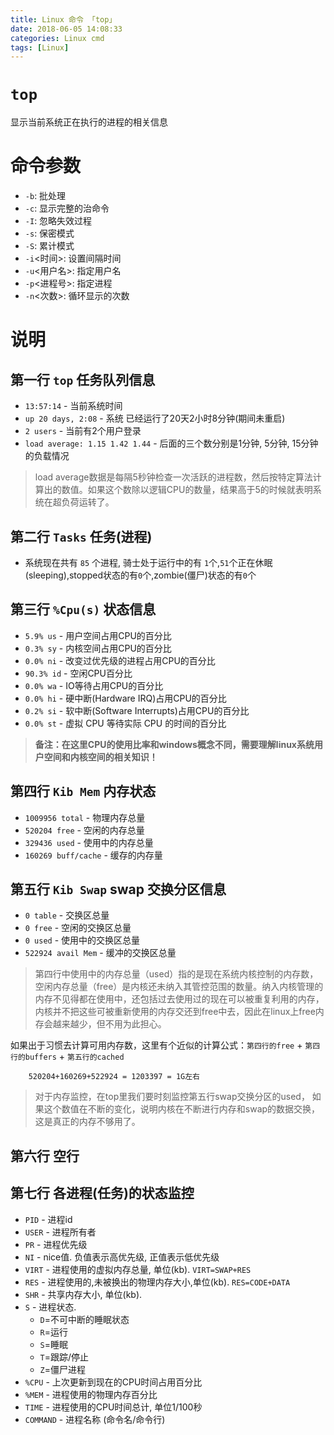 ```yaml
---
title: Linux 命令 「top」
date: 2018-06-05 14:08:33
categories: Linux cmd
tags: [Linux]
---
```


# `top`

显示当前系统正在执行的进程的相关信息

<!-- more -->

# 命令参数

- `-b`: 批处理
- `-c`: 显示完整的治命令
- `-I`: 忽略失效过程
- `-s`: 保密模式
- `-S`: 累计模式
- `-i`<时间>: 设置间隔时间
- `-u`<用户名>: 指定用户名
- `-p`<进程号>: 指定进程
- `-n`<次数>: 循环显示的次数

# 说明

## 第一行 `top` 任务队列信息

- `13:57:14` - 当前系统时间
- `up 20 days, 2:08` - 系统 已经运行了20天2小时8分钟(期间未重启)
- `2 users` - 当前有2个用户登录
- `load average: 1.15 1.42 1.44` - 后面的三个数分别是1分钟, 5分钟, 15分钟的负载情况

> load average数据是每隔5秒钟检查一次活跃的进程数，然后按特定算法计算出的数值。如果这个数除以逻辑CPU的数量，结果高于5的时候就表明系统在超负荷运转了。

## 第二行 `Tasks` 任务(进程)

- 系统现在共有 `85` 个进程, 骑士处于运行中的有 `1`个,`51`个正在休眠(sleeping),stopped状态的有`0`个,zombie(僵尸)状态的有`0`个
 
## 第三行 `%Cpu(s)` 状态信息

- `5.9% us` - 用户空间占用CPU的百分比
- `0.3% sy` - 内核空间占用CPU的百分比
- `0.0% ni` - 改变过优先级的进程占用CPU的百分比
- `90.3% id` - 空闲CPU百分比
- `0.0% wa` - IO等待占用CPU的百分比
- `0.0% hi` - 硬中断(Hardware IRQ)占用CPU的百分比
- `0.2% si` - 软中断(Software Interrupts)占用CPU的百分比
- `0.0% st` - 虚拟 CPU 等待实际 CPU 的时间的百分比

> **备注：在这里CPU的使用比率和windows概念不同，需要理解linux系统用户空间和内核空间的相关知识！**

## 第四行 `Kib Mem` 内存状态

- `1009956 total` - 物理内存总量
- `520204 free`   - 空闲的内存总量
- `329436 used`   - 使用中的内存总量
- `160269 buff/cache` - 缓存的内存量


## 第五行 `Kib Swap` swap 交换分区信息

- `0 table` - 交换区总量
- `0 free`  - 空闲的交换区总量
- `0 used`  - 使用中的交换区总量
- `522924 avail Mem` -  缓冲的交换区总量

> 第四行中使用中的内存总量（used）指的是现在系统内核控制的内存数，空闲内存总量（free）是内核还未纳入其管控范围的数量。纳入内核管理的内存不见得都在使用中，还包括过去使用过的现在可以被重复利用的内存，
内核并不把这些可被重新使用的内存交还到free中去，因此在linux上free内存会越来越少，但不用为此担心。

如果出于习惯去计算可用内存数，这里有个近似的计算公式：`第四行的free` + `第四行的buffers` + `第五行的cached`

```
    520204+160269+522924 = 1203397 = 1G左右
```

> 对于内存监控，在top里我们要时刻监控第五行swap交换分区的used，
如果这个数值在不断的变化，说明内核在不断进行内存和swap的数据交换，这是真正的内存不够用了。

## 第六行 空行

## 第七行 各进程(任务)的状态监控

- `PID` - 进程id
- `USER` - 进程所有者
- `PR` - 进程优先级
- `NI` - nice值. 负值表示高优先级, 正值表示低优先级
- `VIRT` - 进程使用的虚拟内存总量, 单位(kb). `VIRT=SWAP+RES`
- `RES` - 进程使用的,未被换出的物理内存大小,单位(kb). `RES=CODE+DATA`
- `SHR` - 共享内存大小, 单位(kb).
- `S` - 进程状态.
  - `D`=不可中断的睡眠状态
  - `R`=运行
  - `S`=睡眠
  - `T`=跟踪/停止
  - `Z`=僵尸进程
- `%CPU` - 上次更新到现在的CPU时间占用百分比
- `%MEM` - 进程使用的物理内存百分比
- `TIME` - 进程使用的CPU时间总计, 单位1/100秒
- `COMMAND` - 进程名称 (命令名/命令行)